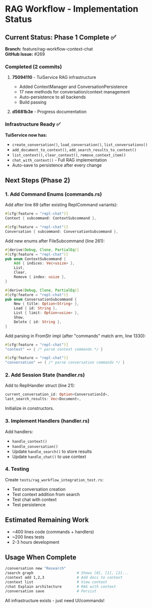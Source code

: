 # RAG Workflow - Implementation Status

## Current Status: Phase 1 Complete ✅

**Branch:** feature/rag-workflow-context-chat  
**GitHub Issue:** #269

### Completed (2 commits)

1. **75094110** - TuiService RAG infrastructure
   - Added ContextManager and ConversationPersistence
   - 17 new methods for conversation/context management
   - Auto-persistence to all backends
   - Build passing

2. **d5681b3e** - Progress documentation

### Infrastructure Ready ✅

**TuiService now has:**
- `create_conversation()`, `load_conversation()`, `list_conversations()`
- `add_document_to_context()`, `add_search_results_to_context()`
- `list_context()`, `clear_context()`, `remove_context_item()`
- `chat_with_context()` - Full RAG implementation
- Auto-save to persistence after every change

## Next Steps (Phase 2)

### 1. Add Command Enums (commands.rs)

Add after line 89 (after existing ReplCommand variants):

```rust
#[cfg(feature = "repl-chat")]
Context { subcommand: ContextSubcommand },

#[cfg(feature = "repl-chat")]  
Conversation { subcommand: ConversationSubcommand },
```

Add new enums after FileSubcommand (line 261):

```rust
#[derive(Debug, Clone, PartialEq)]
#[cfg(feature = "repl-chat")]
pub enum ContextSubcommand {
    Add { indices: Vec<usize> },
    List,
    Clear,
    Remove { index: usize },
}

#[derive(Debug, Clone, PartialEq)]
#[cfg(feature = "repl-chat")]
pub enum ConversationSubcommand {
    New { title: Option<String> },
    Load { id: String },
    List { limit: Option<usize> },
    Show,
    Delete { id: String },
}
```

Add parsing in FromStr impl (after "commands" match arm, line 1330):

```rust
#[cfg(feature = "repl-chat")]
"context" => { /* parse context commands */ }

#[cfg(feature = "repl-chat")]
"conversation" => { /* parse conversation commands */ }
```

### 2. Add Session State (handler.rs)

Add to ReplHandler struct (line 21):

```rust
current_conversation_id: Option<ConversationId>,
last_search_results: Vec<Document>,
```

Initialize in constructors.

### 3. Implement Handlers (handler.rs)

Add handlers:
- `handle_context()`
- `handle_conversation()`
- Update `handle_search()` to store results
- Update `handle_chat()` to use context

### 4. Testing

Create `tests/rag_workflow_integration_test.rs`:
- Test conversation creation
- Test context addition from search
- Test chat with context
- Test persistence

## Estimated Remaining Work

- ~400 lines code (commands + handlers)
- ~200 lines tests
- 2-3 hours development

## Usage When Complete

```bash
/conversation new "Research"
/search graph                    # Shows [0], [1], [2]...
/context add 1,2,3               # Add docs to context
/context list                    # View context
/chat Explain architecture       # RAG with context
/conversation save               # Persist
```

All infrastructure exists - just need UI/commands!
